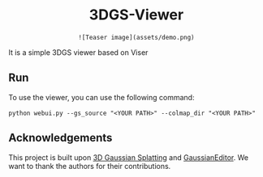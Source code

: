 <div align="center">
    <h1>3DGS-Viewer</h1>
    
    ![Teaser image](assets/demo.png)
</div>


It is a simple 3DGS viewer based on Viser

## Run
To use the viewer, you can use the following command:
```
python webui.py --gs_source "<YOUR PATH>" --colmap_dir "<YOUR PATH>"
```

## Acknowledgements

This project is built upon [3D Gaussian Splatting](https://github.com/graphdeco-inria/gaussian-splatting) and [GaussianEditor](https://github.com/buaacyw/GaussianEditor). We want to thank the authors for their contributions.
